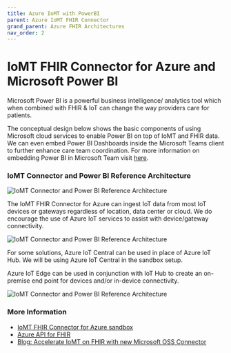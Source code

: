 ```yaml
---
title: Azure IoMT with PowerBI
parent: Azure IoMT FHIR Connector
grand_parent: Azure FHIR Architectures
nav_order: 2
---
```


# IoMT FHIR Connector for Azure and Microsoft Power BI

Microsoft Power BI is a powerful business intelligence/ analytics tool which when combined with FHIR & IoT can change the way providers care for patients.

The conceptual design below shows the basic components of using Microsoft cloud services to enable Power BI on top of IoMT and FHIR data. We can even embed Power BI Dashboards inside the Microsoft Teams client to further enhance care team coordination. For more information on embedding Power BI in Microsoft Team visit [here](https://docs.microsoft.com/en-us/power-bi/collaborate-share/service-embed-report-microsoft-teams).

### IoMT Connector and Power BI Reference Architecture

![IoMT Connector and Power BI Reference Architecture](/assets/images/IoMT2PBIConcept.jpg)

The IoMT FHIR Connector for Azure can ingest IoT data from most IoT devices or gateways regardless of location, data center or cloud. We do encourage the use of Azure IoT services to assist with device/gateway connectivity.

![IoMT Connector and Power BI Reference Architecture](/assets/images/IoMT2PBIwIoTHub.jpg)

For some solutions, Azure IoT Central can be used in place of Azure IoT Hub. We will be using Azure IoT Central in the sandbox setup.

Azure IoT Edge can be used in conjunction with IoT Hub to create an on-premise end point for devices and/or in-device connectivity.

![IoMT Connector and Power BI Reference Architecture](/assets/images/IoMT2PBIwithIoTEdge.jpg)


### More Information
- [IoMT FHIR Connector for Azure sandbox](https://github.com/microsoft/iomt-fhir/blob/master/docs/Sandbox.md)
- [Azure API for FHIR](https://docs.microsoft.com/en-us/azure/healthcare-apis/)
- [Blog: Accelerate IoMT on FHIR with new Microsoft OSS Connector](https://azure.microsoft.com/en-us/blog/accelerate-iomt-on-fhir-with-new-microsoft-oss-connector/)

